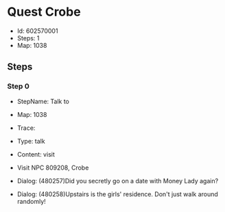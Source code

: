 # Quest Crobe

- Id: 602570001
- Steps: 1
- Map: 1038

## Steps

### Step 0
- StepName:  Talk to 
- Map:  1038
- Trace:  
- Type:  talk
- Content:  visit
- Visit NPC 809208, Crobe

- Dialog: (480257)Did you secretly go on a date with Money Lady again?
- Dialog: (480258)Upstairs is the girls' residence. Don't just walk around randomly!


